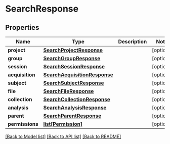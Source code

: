 # SearchResponse

## Properties
Name | Type | Description | Notes
------------ | ------------- | ------------- | -------------
**project** | [**SearchProjectResponse**](SearchProjectResponse.md) |  | [optional] 
**group** | [**SearchGroupResponse**](SearchGroupResponse.md) |  | [optional] 
**session** | [**SearchSessionResponse**](SearchSessionResponse.md) |  | [optional] 
**acquisition** | [**SearchAcquisitionResponse**](SearchAcquisitionResponse.md) |  | [optional] 
**subject** | [**SearchSubjectResponse**](SearchSubjectResponse.md) |  | [optional] 
**file** | [**SearchFileResponse**](SearchFileResponse.md) |  | [optional] 
**collection** | [**SearchCollectionResponse**](SearchCollectionResponse.md) |  | [optional] 
**analysis** | [**SearchAnalysisResponse**](SearchAnalysisResponse.md) |  | [optional] 
**parent** | [**SearchParentResponse**](SearchParentResponse.md) |  | [optional] 
**permissions** | [**list[Permission]**](Permission.md) |  | [optional] 

[[Back to Model list]](../README.md#documentation-for-models) [[Back to API list]](../README.md#documentation-for-api-endpoints) [[Back to README]](../README.md)


